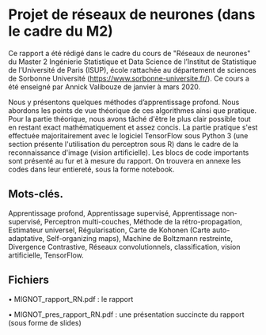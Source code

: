 # Projet de réseaux de neurones (dans le cadre du M2)

Ce rapport a été rédigé dans le cadre du cours de "Réseaux de neurones" du Master 2 Ingénierie Statistique et Data Science de l’Institut de Statistique de l’Université de Paris (ISUP), école rattachée au département de sciences de Sorbonne Université (https://www.sorbonne-universite.fr/). Ce cours a été enseigné par Annick Valibouze de janvier à mars 2020.
    
Nous y présentons quelques méthodes d’apprentissage profond. Nous abordons les points de vue théorique de ces algorithmes ainsi que pratique. Pour la partie théorique, nous avons tâché d'être le plus clair possible tout en restant exact mathématiquement et assez concis. La partie pratique s'est effectuée majoritairement avec le logiciel TensorFlow sous Python 3 (une section présente l'utilisation du perceptron sous R) dans le cadre de la reconnaissance d'image (vision artificielle). Les blocs de code importants sont présenté au fur et à mesure du rapport. On trouvera en annexe les codes dans leur entiereté, sous la forme notebook.

## Mots-clés.
Apprentissage profond, Apprentissage supervisé, Apprentissage non-supervisé, Perceptron multi-couches, Méthode de la rétro-propagation, Estimateur universel, Régularisation, Carte de Kohonen (Carte auto-adaptative, Self-organizing maps), Machine de Boltzmann restreinte, Divergence Contrastive, Réseaux convolutionnels, classification, vision artificielle, TensorFlow.

## Fichiers
 • MIGNOT_rapport_RN.pdf : le rapport
 
 • MIGNOT_pres_rapport_RN.pdf : une présentation succincte du rapport (sous forme de slides)
